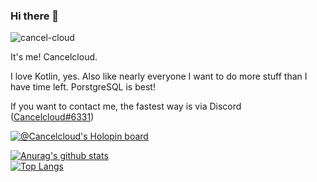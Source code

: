 ### Hi there 👋

<p align="left"> <img src="https://komarev.com/ghpvc/?username=cancel-cloud&label=Profile%20views&color=ff0000&style=plastic" alt="cancel-cloud" /> </p>

It's me! Cancelcloud.

I love Kotlin, yes. Also like nearly everyone I want to do more stuff than I have time left.
PorstgreSQL is best!


If you want to contact me, the fastest way is via Discord ([Cancelcloud#6331](https://discordapp.com/users/624764912153133076/))

[![@Cancelcloud's Holopin board](https://holopin.me/Cancelcloud)](https://holopin.io/@Cancelcloud)

[![Anurag's github stats](https://github-readme-stats.vercel.app/api?username=cancel-cloud&show_icons=true&count_private=true&theme=radical)](https://github.com/anuraghazra/github-readme-stats)\
[![Top Langs](https://github-readme-stats.vercel.app/api/top-langs/?username=cancel-cloud&theme=radical)](https://github.com/anuraghazra/github-readme-stats)
